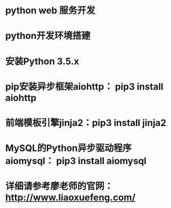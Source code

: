 # python web 服务开发
# python开发环境搭建
# 安装Python 3.5.x
# pip安装异步框架aiohttp： pip3 install aiohttp
# 前端模板引擎jinja2：pip3 install jinja2
# MySQL的Python异步驱动程序aiomysql： pip3 install aiomysql
# 详细请参考廖老师的官网：http://www.liaoxuefeng.com/
